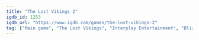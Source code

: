 ```yaml
---
title: "The Lost Vikings 2"
igdb_id: 1253
igdb_url: "https://www.igdb.com/games/the-lost-vikings-2"
tag: ["Main game", "The Lost Vikings", "Interplay Entertainment", "Blizzard Entertainment", "Platform", "Puzzle", "Single player", "Co-operative", "Side view", "Action", "Fantasy", "Science fiction"]
---
```


